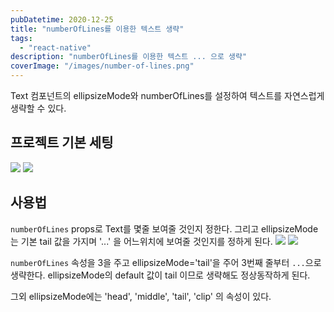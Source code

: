 ```yaml
---
pubDatetime: 2020-12-25
title: "numberOfLines를 이용한 텍스트 생략"
tags:
  - "react-native"
description: "numberOfLines를 이용한 텍스트 ... 으로 생략"
coverImage: "/images/number-of-lines.png"
---
```


Text 컴포넌트의 ellipsizeMode와 numberOfLines를 설정하여 텍스트를 자연스럽게 생략할 수 있다.

## 프로젝트 기본 세팅

![](https://images.velog.io/images/hojin9622/post/3f56bdb3-645f-4b5b-b4a6-99e51c36e57a/code.png)
![](https://images.velog.io/images/hojin9622/post/3ce009da-60f2-4dca-83fc-346cf5be66de/Screen%20Shot%202020-12-25%20at%2011.11.50%20PM.png)

## 사용법

`numberOfLines` props로 Text를 몇줄 보여줄 것인지 정한다.
그리고 ellipsizeMode는 기본 tail 값을 가지며 '...' 을 어느위치에 보여줄 것인지를 정하게 된다.
![](https://images.velog.io/images/hojin9622/post/8f6d676b-99a5-41bd-9f5e-433e6883ea58/code.png)
![](https://images.velog.io/images/hojin9622/post/4cbb2d8c-1f63-4aa8-b8f9-9b45ce473643/Screen%20Shot%202020-12-25%20at%2011.14.43%20PM.png)

`numberOfLines` 속성을 3을 주고 ellipsizeMode='tail'을 주어 3번째 줄부터 `...`으로 생략한다. ellipsizeMode의 default 값이 tail 이므로 생략해도 정상동작하게 된다.

그외 ellipsizeMode에는 'head', 'middle', 'tail', 'clip' 의 속성이 있다.
